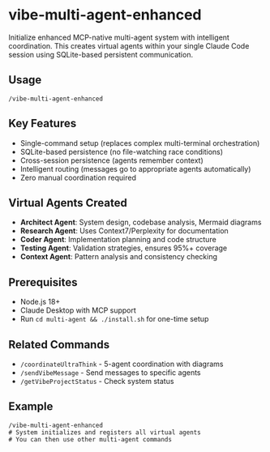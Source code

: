 # vibe-multi-agent-enhanced

Initialize enhanced MCP-native multi-agent system with intelligent coordination. This creates virtual agents within your single Claude Code session using SQLite-based persistent communication.

## Usage
```
/vibe-multi-agent-enhanced
```

## Key Features
- Single-command setup (replaces complex multi-terminal orchestration)
- SQLite-based persistence (no file-watching race conditions)
- Cross-session persistence (agents remember context)
- Intelligent routing (messages go to appropriate agents automatically)
- Zero manual coordination required

## Virtual Agents Created
- **Architect Agent**: System design, codebase analysis, Mermaid diagrams
- **Research Agent**: Uses Context7/Perplexity for documentation
- **Coder Agent**: Implementation planning and code structure
- **Testing Agent**: Validation strategies, ensures 95%+ coverage
- **Context Agent**: Pattern analysis and consistency checking

## Prerequisites
- Node.js 18+
- Claude Desktop with MCP support
- Run `cd multi-agent && ./install.sh` for one-time setup

## Related Commands
- `/coordinateUltraThink` - 5-agent coordination with diagrams
- `/sendVibeMessage` - Send messages to specific agents
- `/getVibeProjectStatus` - Check system status

## Example
```
/vibe-multi-agent-enhanced
# System initializes and registers all virtual agents
# You can then use other multi-agent commands
```